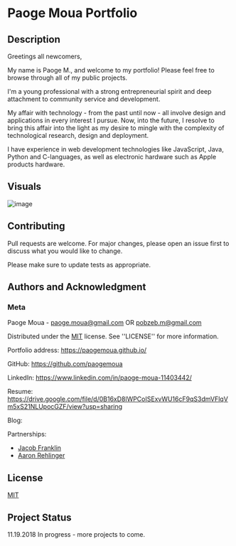 # Paoge Moua Portfolio

## Description
Greetings all newcomers,

My name is Paoge M., and welcome to my portfolio! Please feel free to browse through all of my public projects.

I'm a young professional with a strong entrepreneurial spirit and deep attachment to
community service and development. 

My affair with technology - from the past until now - all involve design and 
applications in every interest I pursue.  Now, into the future, I resolve to bring 
this affair into the light as my desire to mingle with the complexity of 
technological research, design and deployment. 

I have experience in web development technologies like JavaScript, Java, Python and
C-languages, as well as electronic hardware such as Apple products hardware. 

## Visuals

![image](https://user-images.githubusercontent.com/42053062/48709178-5c581e00-ebca-11e8-9e00-a98acc029809.png)

## Contributing
Pull requests are welcome. For major changes, please open an issue first to discuss what you would like to change.

Please make sure to update tests as appropriate.

## Authors and Acknowledgment
### Meta
Paoge Moua - paoge.moua@gmail.com OR pobzeb.m@gmail.com

Distributed under the [MIT] license. See ''LICENSE'' for more information.

Portfolio address: https://paogemoua.github.io/

GitHub: https://github.com/paogemoua

LinkedIn: https://www.linkedin.com/in/paoge-moua-11403442/

Resume: https://drive.google.com/file/d/0B16xD8lWPCoISExvWU16cF9qS3dmVFlqVm5xS21NLUpocGZF/view?usp=sharing

Blog: 

Partnerships:
* [Jacob Franklin]
* [Aaron Rehlinger]

## License
[MIT]

## Project Status
11.19.2018 In progress - more projects to come. 

<!-- Linked -->
[MIT]: https://choosealicense.com/licenses/mit/
[Jacob Franklin]: https://jacobtfranklin.github.io/Bootstrap-Portfolio/
[Aaron Rehlinger]: https://rehlingera.github.io